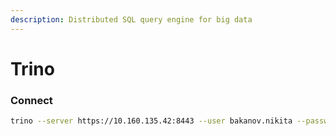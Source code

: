 ```yaml
---
description: Distributed SQL query engine for big data
---
```


# Trino

###

### Connect

```bash
trino --server https://10.160.135.42:8443 --user bakanov.nikita --password --insecure
```
